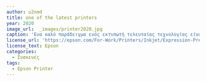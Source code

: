 ```yaml
---
author: u2nmd
title: one of the latest printers
year: 2020
image_url:  _images/printer2020.jpg 
caption: 'Ενα καλό παράδειγμα ενός εκτυπωτή τελευταίας τεχνολογίας είναι αυτός της Epson, που κυκλοφόρησε το 2020 και αποτελεί έναν από τους πιο δυνατούς στην αγορά, λαμβάνοντας υπ'όψιν όσα προσφέρει αλλά και την τιμή με την οποία μπορεί κάποιος να τον αποκτήσει. Αξιοσημείωτο είναι το γεγονός ότι ο συγκεκριμένος εκτυπωτής πλησιάζει το μέγεθος μίας μικρής γλάστρας όπως φαίνεται και στην εικόνα. Απίστευτο το πώς μέσα σε τόσα χρόνια μπορέσαμε να συμπικνώσουμε σε μία τόσο μικρή συσκευή, την δουλειά που έκανε ένας εκτυπωτής σαν τον Flat-bed printing press.'
license_url: 'https://epson.com/For-Work/Printers/Inkjet/Expression-Premium-ET-7750-EcoTank-Wide-format-All-in-One-Supertank-Printer/p/C11CG16201'
license_text: Epson
categories:
  - Συσκευές
tags:
  - Epson Printer
---
```

